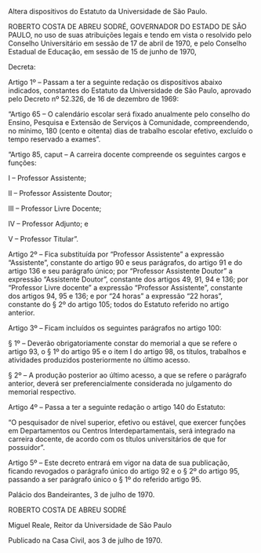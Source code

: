 Altera dispositivos do Estatuto da Universidade de São Paulo.

ROBERTO COSTA DE ABREU SODRÉ, GOVERNADOR DO ESTADO DE SÃO PAULO, no uso de suas atribuições legais e tendo em vista o resolvido pelo Conselho Universitário em sessão de 17 de abril de 1970, e pelo Conselho Estadual de Educação, em sessão de 15 de junho de 1970,

Decreta:

Artigo 1º – Passam a ter a seguinte redação os dispositivos abaixo indicados, constantes do Estatuto da Universidade de São Paulo, aprovado pelo Decreto nº 52.326, de 16 de dezembro de 1969:

“Artigo 65 – O calendário escolar será fixado anualmente pelo conselho do Ensino, Pesquisa e Extensão de Serviços à Comunidade, compreendendo, no mínimo, 180 (cento e oitenta) dias de trabalho escolar efetivo, excluído o tempo reservado a exames”.

“Artigo 85, caput – A carreira docente compreende os seguintes cargos e funções:

 

I – Professor Assistente;

II – Professor Assistente Doutor;

III – Professor Livre Docente;

IV – Professor Adjunto; e

V – Professor Titular”.

Artigo 2º – Fica substituída por “Professor Assistente” a expressão “Assistente”, constante do artigo 90 e seus parágrafos, do artigo 91 e do artigo 136 e seu parágrafo único; por “Professor Assistente Doutor” a expressão “Assistente Doutor”, constante dos artigos 49, 91, 94 e 136; por “Professor Livre docente” a expressão “Professor Assistente”, constante dos artigos 94, 95 e 136; e por “24 horas” a expressão “22 horas”, constante do § 2º do artigo 105; todos do Estatuto referido no artigo anterior.

Artigo 3º – Ficam incluídos os seguintes parágrafos no artigo 100:

§ 1º – Deverão obrigatoriamente constar do memorial a que se refere o artigo 93, o § 1º do artigo 95 e o item I do artigo 98, os títulos, trabalhos e atividades produzidos posteriormente no último acesso.

§ 2º – A produção posterior ao último acesso, a que se refere o parágrafo anterior, deverá ser preferencialmente considerada no julgamento do memorial respectivo.

Artigo 4º – Passa a ter a seguinte redação o artigo 140 do Estatuto:

“O pesquisador de nível superior, efetivo ou estável, que exercer funções em Departamentos ou Centros Interdepartamentais, será integrado na carreira docente, de acordo com os títulos universitários de que for possuidor”.

Artigo 5º – Este decreto entrará em vigor na data de sua publicação, ficando revogados o parágrafo único do artigo 92 e o § 2º do artigo 95, passando a ser parágrafo único o § 1º do referido artigo 95.

Palácio dos Bandeirantes, 3 de julho de 1970.

ROBERTO COSTA DE ABREU SODRÉ

Miguel Reale, Reitor da Universidade de São Paulo

Publicado na Casa Civil, aos 3 de julho de 1970.